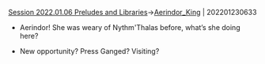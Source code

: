 [Session 2022.01.06 Preludes and Libraries](sessions/notes_matteo_brianedit/Session%202022.01.06%20Preludes%20and%20Libraries.md)->[Aerindor_King](Insights/Aerindor_King.md) | 202201230633

-   Aerindor! She was weary of Nythm'Thalas before, what’s she doing here?
    
-   New opportunity? Press Ganged? Visiting?